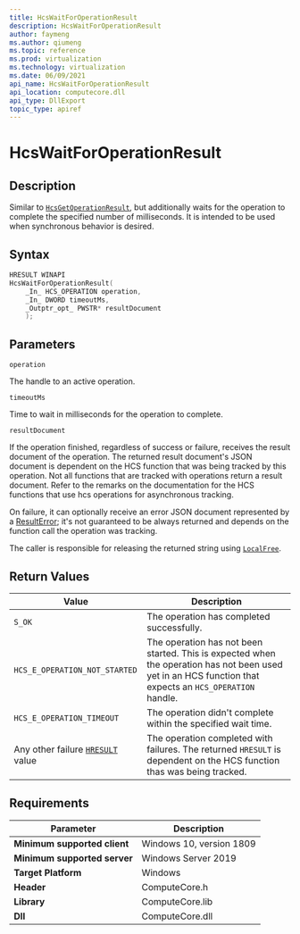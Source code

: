 ```yaml
---
title: HcsWaitForOperationResult
description: HcsWaitForOperationResult
author: faymeng
ms.author: qiumeng
ms.topic: reference
ms.prod: virtualization
ms.technology: virtualization
ms.date: 06/09/2021
api_name: HcsWaitForOperationResult
api_location: computecore.dll
api_type: DllExport
topic_type: apiref
---
```

# HcsWaitForOperationResult

## Description

Similar to [`HcsGetOperationResult`](./HcsGetOperationResult.md), but additionally waits for the operation to complete the specified number of milliseconds. It is intended to be used when synchronous behavior is desired.

## Syntax

```cpp
HRESULT WINAPI
HcsWaitForOperationResult(
    _In_ HCS_OPERATION operation,
    _In_ DWORD timeoutMs,
    _Outptr_opt_ PWSTR* resultDocument
    );
```

## Parameters

`operation`

The handle to an active operation.

`timeoutMs`

Time to wait in milliseconds for the operation to complete.

`resultDocument`

If the operation finished, regardless of success or failure, receives the result document of the operation. The returned result document's JSON document is dependent on the HCS function that was being tracked by this operation. Not all functions that are tracked with operations return a result document. Refer to the remarks on the documentation for the HCS functions that use hcs operations for asynchronous tracking.


On failure, it can optionally receive an error JSON document represented by a [ResultError](./../SchemaReference.md#ResultError); it's not guaranteed to be always returned and depends on the function call the operation was tracking.


The caller is responsible for releasing the returned string using [`LocalFree`](https://docs.microsoft.com/en-us/windows/win32/api/winbase/nf-winbase-localfree).

## Return Values

|Value|Description|
|---|---|
|`S_OK`|The operation has completed successfully.|
|`HCS_E_OPERATION_NOT_STARTED`|The operation has not been started. This is expected when the operation has not been used yet in an HCS function that expects an `HCS_OPERATION` handle.|
|`HCS_E_OPERATION_TIMEOUT`|The operation didn't complete within the specified wait time.|
|Any other failure [`HRESULT`](./HCSHResult.md) value|The operation completed with failures. The returned `HRESULT` is dependent on the HCS function thas was being tracked.|

## Requirements

|Parameter|Description|
|---|---|
| **Minimum supported client** | Windows 10, version 1809 |
| **Minimum supported server** | Windows Server 2019 |
| **Target Platform** | Windows |
| **Header** | ComputeCore.h |
| **Library** | ComputeCore.lib |
| **Dll** | ComputeCore.dll |
